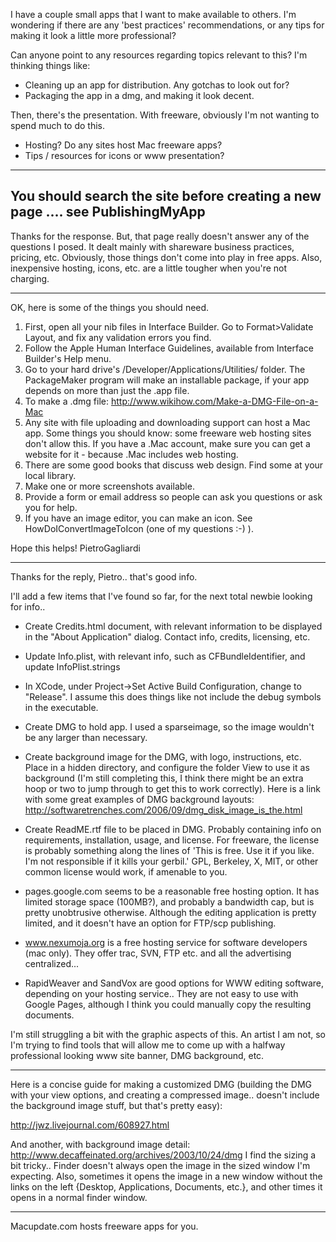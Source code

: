 

I have a couple small apps that I want to make available to others.    I'm wondering if there are any 'best practices' recommendations, or any tips for making it look a little more professional?

Can anyone point to any resources regarding topics relevant to this?  I'm thinking things like:

- Cleaning up an app for distribution.  Any gotchas to look out for?
- Packaging the app in a dmg, and making it look decent.

Then, there's the presentation.  With freeware, obviously I'm not wanting to spend much to do this.
- Hosting?  Do any sites host Mac freeware apps?
- Tips / resources for icons or www presentation?

----
You should search the site before creating a new page  .... see PublishingMyApp
----

Thanks for the response.  But, that page really doesn't answer any of the questions I posed.    It dealt mainly with shareware business practices, pricing, etc.    Obviously, those things don't come into play in free apps.   Also, inexpensive hosting, icons, etc. are a little tougher when you're not charging.

----
OK, here is some of the things you should need.
1) First, open all your nib files in Interface Builder. Go to Format>Validate Layout, and fix any validation errors you find.
2) Follow the Apple Human Interface Guidelines, available from Interface Builder's Help menu.
3) Go to your hard drive's /Developer/Applications/Utilities/ folder. The PackageMaker program will make an installable package, if your app depends on more than just the .app file.
4) To make a .dmg file: http://www.wikihow.com/Make-a-DMG-File-on-a-Mac
5) Any site with file uploading and downloading support can host a Mac app. Some things you should know: some freeware web hosting sites don't allow this. If you have a .Mac account, make sure you can get a website for it - because .Mac includes web hosting.
6) There are some good books that discuss web design. Find some at your local library.
7) Make one or more screenshots available.
8) Provide a form or email address so people can ask you questions or ask you for help.
9) If you have an image editor, you can make an icon. See HowDoIConvertImageToIcon (one of my questions :-) ).

Hope this helps! PietroGagliardi

----

Thanks for the reply, Pietro.. that's good info.


I'll add a few items that I've found so far, for the next total newbie looking for info.. 

- Create Credits.html document, with relevant information to be displayed in the "About Application" dialog.  Contact info, credits, licensing, etc.

- Update Info.plist, with relevant info, such as CFBundleIdentifier, and update InfoPlist.strings

- In XCode, under Project->Set Active Build Configuration, change to "Release".    I assume this does things like not include the debug symbols in the executable.

- Create DMG to hold app.   I used a sparseimage, so the image wouldn't be any larger than necessary.  

- Create background image for the DMG, with logo, instructions, etc.  Place in a hidden directory, and configure the folder View to use it as background (I'm still completing this,  I think there might be an extra hoop or two to jump through to get this to work correctly).   Here is a link with some great examples of DMG background layouts:   http://softwaretrenches.com/2006/09/dmg_disk_image_is_the.html

- Create ReadME.rtf file to be placed in DMG.   Probably containing info on requirements, installation, usage, and license.    For freeware, the license is probably something along the lines of 'This is free.  Use it if you like.  I'm not responsible if it kills your gerbil.'   GPL, Berkeley, X, MIT, or other common license would work, if amenable to you.

- pages.google.com seems to be a reasonable free hosting option.   It has limited storage space (100MB?), and probably a bandwidth cap, but is pretty unobtrusive otherwise.   Although the editing application is pretty limited, and it doesn't have an option for FTP/scp publishing.

- www.nexumoja.org is a free hosting service for software developers (mac only). They offer trac, SVN, FTP etc. and all the advertising centralized...

- RapidWeaver and SandVox are good options for WWW editing software, depending on your hosting service..  They are not easy to use with Google Pages, although I think you could manually copy the resulting documents.


I'm still struggling a bit with the graphic aspects of this.   An artist I am not, so I'm trying to find tools that will allow me to come up with a halfway professional looking www site banner, DMG background, etc.   

----

Here is a concise guide for making a customized DMG (building the DMG with your view options, and creating a compressed image..   doesn't include the background image stuff, but that's pretty easy):

http://jwz.livejournal.com/608927.html

And another, with background image detail:  http://www.decaffeinated.org/archives/2003/10/24/dmg
I find the sizing a bit tricky..  Finder doesn't always open the image in the sized window I'm expecting.  Also, sometimes it opens the image in a new window without the links on the left {Desktop, Applications, Documents, etc.}, and other times it opens in a normal finder window.

----
Macupdate.com hosts freeware apps for you.
